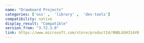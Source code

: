 ```yaml
---
name: "Drawboard Projects"
categories: ['oss' ,  'library' ,  'dev-tools']
compatibility: native
display_result: "Compatible"
version_from: "3.72.3.0"
link: https://www.microsoft.com/store/productId/9NBLGGH314V8
---
```

